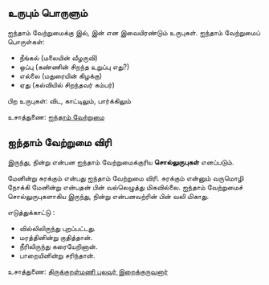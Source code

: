 ## உருபும் பொருளும்

ஐந்தாம் வேற்றுமைக்கு இல், இன் என இவையிரண்டும் உருபுகள். ஐந்தாம் வேற்றுமைப் பொருள்கள்: 
- நீங்கல்  (மலையின் வீழருவி)
- ஒப்பு (கண்ணின் சிறந்த உறுப்பு எது?)
- எல்லை (மதுரையின் கிழக்கு)
- ஏது (கல்வியில் சிறந்தவர் கம்பர்)

பிற உருபுகள்: விட, காட்டிலும், பார்க்கிலும்

உசாத்துணை: [ஐந்தாம் வேற்றுமை](https://www.tamilvu.org/courses/degree/a021/a0211/html/a02116l1.htm)

## ஐந்தாம் வேற்றுமை விரி

இருந்து, நின்று என்பன ஐந்தாம் வேற்றுமைக்குரிய **சொல்லுருபுகள்** எனப்படும்.

மேனின்று சுரக்கும் என்பது ஐந்தாம் வேற்றுமை விரி. சுரக்கும் என்னும் வருமொழி நோக்கி மேனின்று என்பதன் பின் வல்லெழுத்து மிகவில்லை.
ஐந்தாம் வேற்றுமைச் சொல்லுருபுகளாகிய இருந்து, நின்று என்பனவற்ரின் பின் வலி மிகாது.

எடுத்துக்காட்டு :
- வில்லிலிருந்து புறப்பட்டது.
- மரத்தினின்று குதித்தான்.
- நீரிலிருந்து கரையேறினான்.
- பாறையினின்று சரிந்தான்.


உசாத்துணை: [திருக்குறள்மணி புலவர் இறைக்குருவனார்](http://kanichaaru.blogspot.com/2014/09/iv.html)





